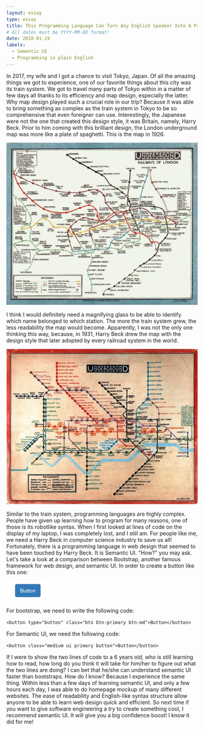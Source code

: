 ```yaml
---
layout: essay
type: essay
title: This Programming Language Can Turn Any English Speaker Into A Programmer
# All dates must be YYYY-MM-DD format!
date: 2018-01-19
labels:
  - Sementic UI
  - Programming in plain English
---
```

In 2017, my wife and I got a chance to visit Tokyo, Japan. Of all the amazing things we got to experience, one of our favorite things about this city was its train system. We got to travel many parts of Tokyo within in a matter of few days all thanks to its efficiency and map design, especially the latter. Why map design played such a crucial role in our trip? Because it was able to bring something as complex as the train system in Tokyo to be so comprehensive that even foreigner can use. Interestingly, the Japanese were not the one that created this design style, it was Britain, namely, Harry Beck. Prior to him coming with this brilliant design, the London underground map was more like a plate of spaghetti. This is the map in 1926.


<img class="ui huge centered image" src="../images/1926.jpg">


I think I would definitely need a magnifying glass to be able to identify which name belonged to which station. The more the train system grew, the less readability the map would become. Apparently, I was not the only one thinking this way, because, in 1931, Harry Beck drew the map with the design style that later adopted by every railroad system in the world.


<img class="ui huge centered image" src="../images/1931.jpg">


Similar to the train system, programming languages are highly complex. People have given up learning how to program for many reasons, one of those is its robotlike syntax. When I first looked at lines of code on the display of my laptop, I was completely lost, and I still am. For people like me, we need a Harry Beck in computer science industry to save us all! Fortunately, there is a programming language in web design that seemed to have been touched by Harry Beck. It is Semantic UI. "How?" you may ask. Let's take a look at a comparison between Bootstrap, another famous framework for web design, and semantic UI. In order to create a button like this one:

<img class="ui tiny image" src="../images/button.png"> 

For bootstrap, we need to write the following code:

```
<button type="button" class="btn btn-primary btn-md">Button</button>    
```

For Semantic UI, we need the following code:

```
<button class="medium ui primary button">Button</button>
```

If I were to show the two lines of code to a 6 years old, who is still learning how to read, how long do you think it will take for him/her to figure out what the two lines are doing? I can bet that he/she can understand semantic UI faster than bootstraps. How do I know? Because I experience the same thing. Within less than a few days of learning semantic UI, and only a few hours each day, I was able to do homepage mockup of many different websites. The ease of readability and English-like syntax structure allow anyone to be able to learn web design quick and efficient. So next time if you want to give software engineering a try to create something cool, I recommend semantic UI. It will give you a big confidence boost! I know it did for me!




